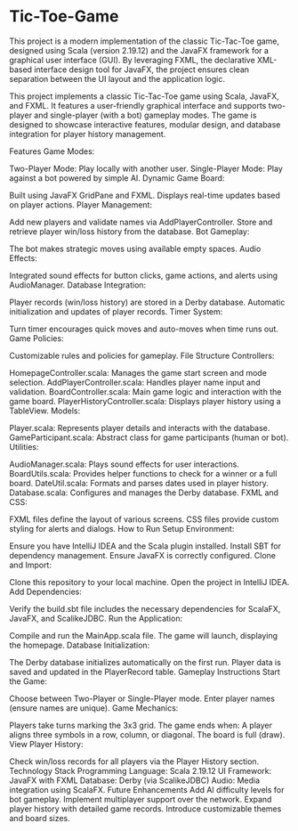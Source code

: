 # Tic-Toe-Game
This project is a modern implementation of the classic Tic-Tac-Toe game, designed using Scala (version 2.19.12) and the JavaFX framework for a graphical user interface (GUI). By leveraging FXML, the declarative XML-based interface design tool for JavaFX, the project ensures clean separation between the UI layout and the application logic.

This project implements a classic Tic-Tac-Toe game using Scala, JavaFX, and FXML. It features a user-friendly graphical interface and supports two-player and single-player (with a bot) gameplay modes. The game is designed to showcase interactive features, modular design, and database integration for player history management.

Features
Game Modes:

Two-Player Mode: Play locally with another user.
Single-Player Mode: Play against a bot powered by simple AI.
Dynamic Game Board:

Built using JavaFX GridPane and FXML.
Displays real-time updates based on player actions.
Player Management:

Add new players and validate names via AddPlayerController.
Store and retrieve player win/loss history from the database.
Bot Gameplay:

The bot makes strategic moves using available empty spaces.
Audio Effects:

Integrated sound effects for button clicks, game actions, and alerts using AudioManager.
Database Integration:

Player records (win/loss history) are stored in a Derby database.
Automatic initialization and updates of player records.
Timer System:

Turn timer encourages quick moves and auto-moves when time runs out.
Game Policies:

Customizable rules and policies for gameplay.
File Structure
Controllers:

HomepageController.scala: Manages the game start screen and mode selection.
AddPlayerController.scala: Handles player name input and validation.
BoardController.scala: Main game logic and interaction with the game board.
PlayerHistoryController.scala: Displays player history using a TableView.
Models:

Player.scala: Represents player details and interacts with the database.
GameParticipant.scala: Abstract class for game participants (human or bot).
Utilities:

AudioManager.scala: Plays sound effects for user interactions.
BoardUtils.scala: Provides helper functions to check for a winner or a full board.
DateUtil.scala: Formats and parses dates used in player history.
Database.scala: Configures and manages the Derby database.
FXML and CSS:

FXML files define the layout of various screens.
CSS files provide custom styling for alerts and dialogs.
How to Run
Setup Environment:

Ensure you have IntelliJ IDEA and the Scala plugin installed.
Install SBT for dependency management.
Ensure JavaFX is correctly configured.
Clone and Import:

Clone this repository to your local machine.
Open the project in IntelliJ IDEA.
Add Dependencies:

Verify the build.sbt file includes the necessary dependencies for ScalaFX, JavaFX, and ScalikeJDBC.
Run the Application:

Compile and run the MainApp.scala file.
The game will launch, displaying the homepage.
Database Initialization:

The Derby database initializes automatically on the first run.
Player data is saved and updated in the PlayerRecord table.
Gameplay Instructions
Start the Game:

Choose between Two-Player or Single-Player mode.
Enter player names (ensure names are unique).
Game Mechanics:

Players take turns marking the 3x3 grid.
The game ends when:
A player aligns three symbols in a row, column, or diagonal.
The board is full (draw).
View Player History:

Check win/loss records for all players via the Player History section.
Technology Stack
Programming Language: Scala 2.19.12
UI Framework: JavaFX with FXML
Database: Derby (via ScalikeJDBC)
Audio: Media integration using ScalaFX.
Future Enhancements
Add AI difficulty levels for bot gameplay.
Implement multiplayer support over the network.
Expand player history with detailed game records.
Introduce customizable themes and board sizes.
